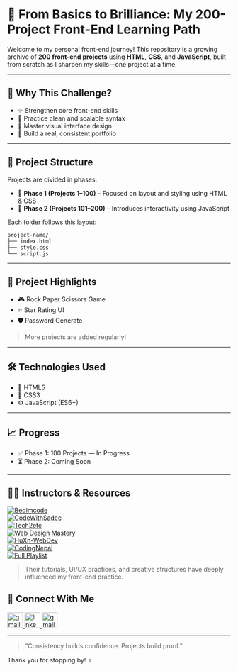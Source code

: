 # 🧠 From Basics to Brilliance: My 200-Project Front-End Learning Path

Welcome to my personal front-end journey! This repository is a growing archive of **200 front-end projects** using **HTML**, **CSS**, and **JavaScript**, built from scratch as I sharpen my skills—one project at a time.

---

## 🚀 Why This Challenge?

- ✨ Strengthen core front-end skills  
- 🧠 Practice clean and scalable syntax  
- 🎨 Master visual interface design  
- 💼 Build a real, consistent portfolio  

---

## 🧩 Project Structure

Projects are divided in phases:

- 📘 **Phase 1 (Projects 1–100)** – Focused on layout and styling using HTML & CSS  
- 📗 **Phase 2 (Projects 101–200)** – Introduces interactivity using JavaScript  

Each folder follows this layout:
```
project-name/
├── index.html
├── style.css
└── script.js
```

---

## 🌟 Project Highlights

- 🎮 Rock Paper Scissors Game  
- ⭐ Star Rating UI  
- 🛡️ Password Generate


> More projects are added regularly!

---

## 🛠️ Technologies Used

- 🧱 HTML5  
- 🎨 CSS3  
- ⚙️ JavaScript (ES6+)  

---

## 📈 Progress

- ✅ Phase 1: 100 Projects — In Progress  
- ⏳ Phase 2: Coming Soon  

---

 ## 🧑‍🏫 Instructors & Resources
 
[![Bedimcode](https://img.shields.io/badge/Bedimcode-GitHub-blue?style=for-the-badge)](https://github.com/bedimcode)  
[![CodeWithSadee](https://img.shields.io/badge/CodeWithSadee-GitHub-brightgreen?style=for-the-badge)](https://github.com/codewithsadee)  
[![Tech2etc](https://img.shields.io/badge/Tech2etc-GitHub-yellow?style=for-the-badge)](https://github.com/tech2etc)  
[![Web Design Mastery](https://img.shields.io/badge/Web%20Design%20Mastery-GitHub-orange?style=for-the-badge)](https://github.com/WebDesignMastery)  
[![HuXn-WebDev](https://img.shields.io/badge/HuXn--WebDev-GitHub-success?style=for-the-badge)](https://github.com/HuXn-WebDev)  
[![CodingNepal](https://img.shields.io/badge/CodingNepal-Website-blueviolet?style=for-the-badge)](https://www.codingnepalweb.com/)  
[![Full Playlist](https://img.shields.io/badge/YouTube-Full%20Playlist-red?style=for-the-badge)](https://www.youtube.com/watch?v=mSnpYJsaT9g&list=PLSDeUiTMfxW7lm7P7GZ8qtNFffHAR5d_w)  




> Their tutorials, UI/UX practices, and creative structures have deeply influenced my front-end practice.

## 🤝 Connect With Me
<div ">
  <a href="https://mail.google.com/mail/muaddhalsway.com" target="_blank">
    <img src="https://img.shields.io/static/v1?message=Gmail&logo=gmail&label=&color=D14836&logoColor=white&labelColor=&style=for-the-badge" height="35" alt="gmail logo"  />
  </a>
  <a href="https://www.linkedin.com/in/muaddh-alsway/" target="_blank">
    <img src="https://img.shields.io/static/v1?message=LinkedIn&logo=linkedin&label=&color=0077B5&logoColor=white&labelColor=&style=for-the-badge" height="35" alt="linkedin logo"  />
  </a>
    <a href="https://github.com/MuaddhAlsway" target="_blank">
    <img src="https://img.shields.io/static/v1?message=Github&logo=github&label=&color=black&logoColor=white&labelColor=&style=for-the-badge" height="35" alt="gmail logo"  />
  </a>
</div>
 


---

> “Consistency builds confidence. Projects build proof.”

Thank you for stopping by! ⭐
